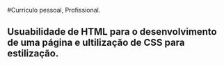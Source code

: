 #Curriculo pessoal, Profissional.
## Usuabilidade de HTML para o desenvolvimento de uma página e ultilização de CSS para estilização.

